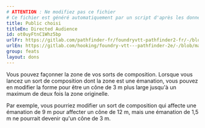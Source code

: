 ```yaml
---
# ATTENTION : Ne modifiez pas ce fichier
# Ce fichier est généré automatiquement par un script d'après les données du module Foundry VTT officiel et de sa traduction
title: Public choisi
titleEn: Directed Audience
id: ot0uyFtnC1Whz5bp
urlFr: https://gitlab.com/pathfinder-fr/foundryvtt-pathfinder2-fr/-/blob/master/data/feats/ot0uyFtnC1Whz5bp.htm
urlEn: https://gitlab.com/hooking/foundry-vtt---pathfinder-2e/-/blob/master/packs/data/feats.db/directed-audience.json
group: feats
layout: dons
---
```

Vous pouvez façonner la zone de vos sorts de composition. Lorsque vous lancez un sort de composition dont la zone est une émanation, vous pouvez en modifier la forme pour être un cône de 3 m plus large jusqu'à un maximum de deux fois la zone originelle.

Par exemple, vous pourriez modifier un sort de composition qui affecte une émanation de 9 m pour affecter un cône de 12 m, mais une émanation de 1,5 m ne pourrait devenir qu'un cône de 3 m.


